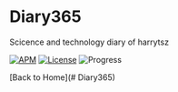 # Diary365
Scicence and technology diary of harrytsz

[![APM](https://img.shields.io/apm/l/vim-mode.svg?style=plastic)](https://www.apache.org/licenses/LICENSE-2.0)
[![License](https://img.shields.io/badge/harrytsz-Diary365-<brightgreen>.svg)](https://blog.csdn.net/Harrytsz)
![Progress](http://progressed.io/bar/10)


[Back to Home](# Diary365)
